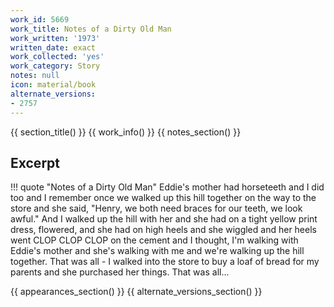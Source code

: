 ```yaml
---
work_id: 5669
work_title: Notes of a Dirty Old Man
work_written: '1973'
written_date: exact
work_collected: 'yes'
work_category: Story
notes: null
icon: material/book
alternate_versions:
- 2757
---
```


{{ section_title() }}
{{ work_info() }}
{{ notes_section() }}
## Excerpt
!!! quote "Notes of a Dirty Old Man"
    Eddie's mother had horseteeth and I did too and I remember once we walked up this hill together on the way to the store and she said, "Henry, we both need braces for our teeth, we look awful." And I walked up the hill with her and she had on a tight yellow print dress, flowered, and she had on high heels and she wiggled and her heels went CLOP CLOP CLOP on the cement and I thought, I'm walking with Eddie's mother and she's walking with me and we're walking up the hill together. That was all - I walked into the store to buy a loaf of bread for my parents and she purchased her things. That was all...

{{ appearances_section() }}
{{ alternate_versions_section() }}